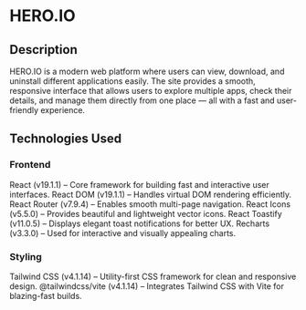 #  HERO.IO

## Description
HERO.IO is a modern web platform where users can view, download, and uninstall different applications easily. The site provides a smooth, responsive interface that allows users to explore multiple apps, check their details, and manage them directly from one place — all with a fast and user-friendly experience.

## Technologies Used
### Frontend
React (v19.1.1) – Core framework for building fast and interactive user interfaces.
React DOM (v19.1.1) – Handles virtual DOM rendering efficiently.
React Router (v7.9.4) – Enables smooth multi-page navigation.
React Icons (v5.5.0) – Provides beautiful and lightweight vector icons.
React Toastify (v11.0.5) – Displays elegant toast notifications for better UX.
Recharts (v3.3.0) – Used for interactive and visually appealing charts.

### Styling
Tailwind CSS (v4.1.14) – Utility-first CSS framework for clean and responsive design.
@tailwindcss/vite (v4.1.14) – Integrates Tailwind CSS with Vite for blazing-fast builds.
